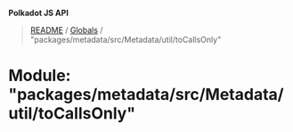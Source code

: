 **Polkadot JS API**

> [README](../README.md) / [Globals](../globals.md) / "packages/metadata/src/Metadata/util/toCallsOnly"

# Module: "packages/metadata/src/Metadata/util/toCallsOnly"
